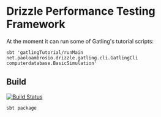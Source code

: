 # Drizzle Performance Testing Framework

At the moment it can run some of Gatling's tutorial scripts:

```
sbt 'gatlingTutorial/runMain net.paoloambrosio.drizzle.gatling.cli.GatlingCli computerdatabase.BasicSimulation'
```

## Build

[![Build Status](https://api.travis-ci.org/paoloambrosio/drizzle.svg)](https://travis-ci.com/paoloambrosio/drizzle)

```
sbt package
```

